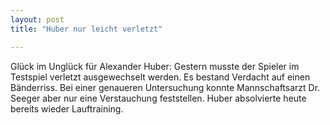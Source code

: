 ```yaml
---
layout: post
title: "Huber nur leicht verletzt"

---
```


Glück im Unglück für Alexander Huber: Gestern musste der Spieler im Testspiel verletzt ausgewechselt werden. Es bestand Verdacht auf einen Bänderriss. Bei einer genaueren Untersuchung konnte Mannschaftsarzt Dr. Seeger aber nur eine Verstauchung feststellen. Huber absolvierte heute bereits wieder Lauftraining.


